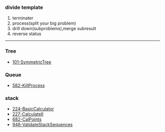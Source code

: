 ### divide template
1. terminater
2. process(split your big problem)
3. drill down(subproblems),merge subresult
4. reverse status

--- 
### Tree
- [101-SymmetricTree](src/main/java/org/leetcode/tree/SymmetricTree_101.java)
### Queue
- [582-KillProcess](src/main/java/org/leetcode/graph/KillProcess_582.java)
### stack
- [224-BasicCalculator](src/main/java/org/leetcode/stackqueue/BasicCalculator_224.java)
- [227-CalculateII](src/main/java/org/leetcode/stackqueue/CalculateII_227.java)
- [682-CalPoints](src/main/java/org/leetcode/stackqueue/CalPoints_682.java)
- [946-ValidateStackSequences](src/main/java/org/leetcode/stackqueue/ValidateStackSequences_946.java)